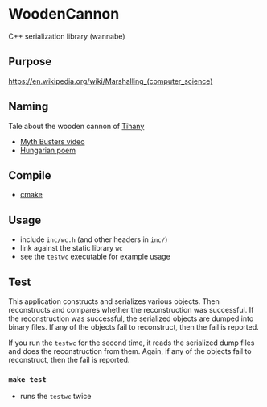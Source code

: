 # WoodenCannon
C++ serialization library (wannabe)

## Purpose
https://en.wikipedia.org/wiki/Marshalling_(computer_science)

## Naming
Tale about the wooden cannon of [Tihany](https://en.wikipedia.org/wiki/Tihany)
 * [Myth Busters video](https://www.youtube.com/watch?v=O6abBCyT69A)
 * [Hungarian poem](http://www.tihanyinfo.com/Tihany/Tihanyi_mondak_regek_versek/A_tihanyi_faagyu_igaz_tortenete.html)

## Compile
 * [cmake](https://cmake.org/)

## Usage
 * include `inc/wc.h` (and other headers in `inc/`)
 * link against the static library `wc`
 * see the `testwc` executable for example usage

## Test
This application constructs and serializes various objects. Then reconstructs and compares whether the reconstruction was successful.
If the reconstruction was successful, the serialized objects are dumped into binary files.
If any of the objects fail to reconstruct, then the fail is reported.

If you run the `testwc` for the second time, it reads the serialized dump files and does the reconstruction from them.
Again, if any of the objects fail to reconstruct, then the fail is reported.

### `make test`
* runs the `testwc` twice
